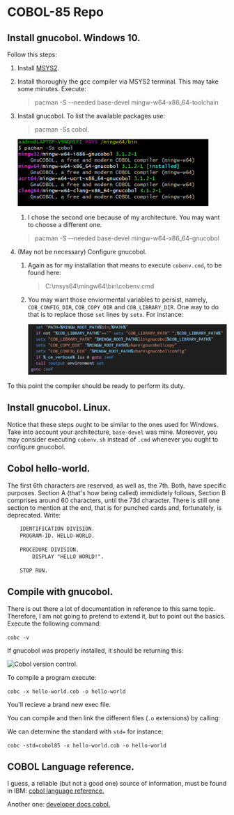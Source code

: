 # COBOL-85 Repo

## Install gnucobol. Windows 10.

Follow this steps:

1. Install [MSYS2](https://www.msys2.org/).

2. Install thoroughly the gcc compiler via MSYS2 terminal. This may take some minutes. Execute:

    > pacman -S --needed base-devel mingw-w64-x86_64-toolchain

3. Install gnucobol. To list the available packages use:
    
    > pacman -Ss cobol.

    ![cobc-list.](./doc/img/cobc-list.PNG)

    1. I chose the second one because of my architecture. You may want to choose a different one. 

    > pacman -S --needed base-devel mingw-w64-x86_64-gnucobol

4. (May not be necessary) Configure gnucobol.

    1. Again as for my installation that means to execute `cobenv.cmd`, to be found here:

        > C:\msys64\mingw64\bin\cobenv.cmd

    2. You may want those enviormental variables to persist, namely, `COB_CONFIG_DIR`, `COB_COPY_DIR` and `COB_LIBRARY_DIR`. One way to do that is to replace those `set` lines by `setx`. For instance:

        ![cobc-cobenv.](./doc/img/cobc-cobenv.PNG)

To this point the compiler should be ready to perform its duty.

## Install gnucobol. Linux.

Notice that these steps ought to be similar to the ones used for Windows. Take into account your architecture, `base-devel` was mine. Moreover, you may consider executing `cobenv.sh` instead of `.cmd` whenever you ought to configure gnucobol.

## Cobol hello-world.

The first 6th characters are reserved, as well as, the 7th. Both, have specific purposes. Section A (that's how being called) immidiately follows, Section B comprises around 60 characters, until the 73d character. There is still one section to mention at the end, that is for punched cards and, fortunately, is deprecated. Write:

        IDENTIFICATION DIVISION.
        PROGRAM-ID. HELLO-WORLD.

        PROCEDURE DIVISION.
            DISPLAY "HELLO WORLD!".

        STOP RUN.

## Compile with gnucobol.

There is out there a lot of documentation in reference to this same topic. Therefore, I am not going to pretend to extend it, but to point out the basics. Execute the following command:

 ```cobc -v```

If gnucobol was properly installed, it should be returning this:

![Cobol version control.](./doc/img/cobc-version.PNG)

To compile a program execute:

```cobc -x hello-world.cob -o hello-world```

You'll recieve a brand new exec file.

You can compile and then link the different files (`.o` extensions) by calling:

We can determine the standard with `std=` for instance:

```cobc -std=cobol85 -x hello-world.cob -o hello-world```

## COBOL Language reference.

I guess, a reliable (but not a good one) source of information, must be found in IBM: [cobol language reference.](https://www.ibm.com/docs/en/SS6SG3_4.2.0/com.ibm.entcobol.doc_4.2/PGandLR/igy3lr50.pdf)

Another one: [developer docs cobol.](https://devdocs.io/gnu_cobol/)
 